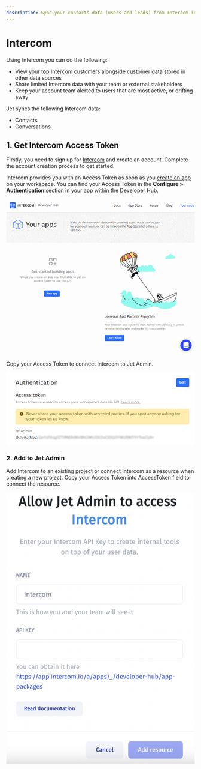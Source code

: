 ```yaml
---
description: Sync your contacts data (users and leads) from Intercom into your Jet app.
---
```


# Intercom

Using Intercom you can do the following:

* View your top Intercom customers alongside customer data stored in other data sources
* Share limited Intercom data with your team or external stakeholders
* Keep your account team alerted to users that are most active, or drifting away

Jet syncs the following Intercom data:

* Contacts
* Conversations

## 1. Get Intercom Access Token

Firstly, you need to sign up for [Intercom](https://www.intercom.com/) and create an account. Complete the account creation process to get started.

Intercom provides you with an Access Token as soon as you [create an app](https://app.intercom.com/a/developer-signup) on your workspace. You can find your Access Token in the **Configure > Authentication** section in your app within the [Developer Hub](https://app.intercom.io/a/apps/\_/developer-hub/app-packages).

![](<../../.gitbook/assets/GIF (130).gif>)

Copy your Access Token to connect Intercom to Jet Admin.

![](<../../.gitbook/assets/image (584).png>)

### 2. Add to Jet Admin

Add Intercom to an existing project or connect Intercom as a resource when creating a new project. Copy your Access Token into AccessToken field to connect the resource.&#x20;

![](<../../.gitbook/assets/image (833).png>)
